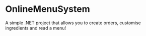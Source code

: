 # OnlineMenuSystem
A simple .NET project that allows you to create orders, customise ingredients and read a menu!
